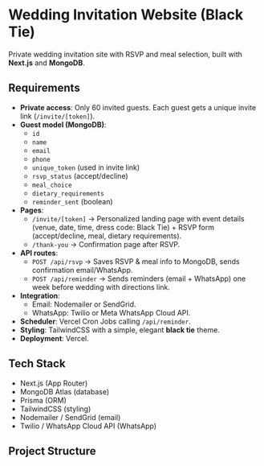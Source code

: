 # Wedding Invitation Website (Black Tie)

Private wedding invitation site with RSVP and meal selection, built with **Next.js** and **MongoDB**.

## Requirements

- **Private access**: Only 60 invited guests. Each guest gets a unique invite link (`/invite/[token]`).
- **Guest model (MongoDB)**:
  - `id`
  - `name`
  - `email`
  - `phone`
  - `unique_token` (used in invite link)
  - `rsvp_status` (accept/decline)
  - `meal_choice`
  - `dietary_requirements`
  - `reminder_sent` (boolean)
- **Pages**:
  - `/invite/[token]` → Personalized landing page with event details (venue, date, time, dress code: Black Tie) + RSVP form (accept/decline, meal, dietary requirements).
  - `/thank-you` → Confirmation page after RSVP.
- **API routes**:
  - `POST /api/rsvp` → Saves RSVP & meal info to MongoDB, sends confirmation email/WhatsApp.
  - `POST /api/reminder` → Sends reminders (email + WhatsApp) one week before wedding with directions link.
- **Integration**:
  - Email: Nodemailer or SendGrid.
  - WhatsApp: Twilio or Meta WhatsApp Cloud API.
- **Scheduler**: Vercel Cron Jobs calling `/api/reminder`.
- **Styling**: TailwindCSS with a simple, elegant **black tie** theme.
- **Deployment**: Vercel.

## Tech Stack

- Next.js (App Router)
- MongoDB Atlas (database)
- Prisma (ORM)
- TailwindCSS (styling)
- Nodemailer / SendGrid (email)
- Twilio / WhatsApp Cloud API (WhatsApp)

## Project Structure
